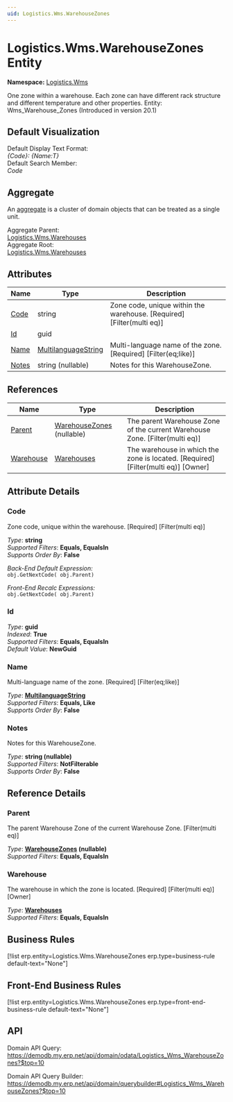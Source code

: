 ```yaml
---
uid: Logistics.Wms.WarehouseZones
---
```

# Logistics.Wms.WarehouseZones Entity

**Namespace:** [Logistics.Wms](Logistics.Wms.md)  

One zone within a warehouse. Each zone can have different rack structure and different temperature and other properties. Entity: Wms_Warehouse_Zones (Introduced in version 20.1)

## Default Visualization
Default Display Text Format:  
_{Code}: {Name:T}_  
Default Search Member:  
_Code_  

## Aggregate
An [aggregate](https://docs.erp.net/tech/advanced/concepts/aggregates.html) is a cluster of domain objects that can be treated as a single unit.  

Aggregate Parent:  
[Logistics.Wms.Warehouses](Logistics.Wms.Warehouses.md)  
Aggregate Root:  
[Logistics.Wms.Warehouses](Logistics.Wms.Warehouses.md)  

## Attributes

| Name | Type | Description |
| ---- | ---- | --- |
| [Code](Logistics.Wms.WarehouseZones.md#code) | string | Zone code, unique within the warehouse. [Required] [Filter(multi eq)] 
| [Id](Logistics.Wms.WarehouseZones.md#id) | guid |  
| [Name](Logistics.Wms.WarehouseZones.md#name) | [MultilanguageString](../data-types.md#multilanguagestring) | Multi-language name of the zone. [Required] [Filter(eq;like)] 
| [Notes](Logistics.Wms.WarehouseZones.md#notes) | string (nullable) | Notes for this WarehouseZone. 

## References

| Name | Type | Description |
| ---- | ---- | --- |
| [Parent](Logistics.Wms.WarehouseZones.md#parent) | [WarehouseZones](Logistics.Wms.WarehouseZones.md) (nullable) | The parent Warehouse Zone of the current Warehouse Zone. [Filter(multi eq)] |
| [Warehouse](Logistics.Wms.WarehouseZones.md#warehouse) | [Warehouses](Logistics.Wms.Warehouses.md) | The warehouse in which the zone is located. [Required] [Filter(multi eq)] [Owner] |


## Attribute Details

### Code

Zone code, unique within the warehouse. [Required] [Filter(multi eq)]

_Type_: **string**  
_Supported Filters_: **Equals, EqualsIn**  
_Supports Order By_: **False**  

_Back-End Default Expression:_  
`obj.GetNextCode( obj.Parent)`

_Front-End Recalc Expressions:_  
`obj.GetNextCode( obj.Parent)`
### Id

_Type_: **guid**  
_Indexed_: **True**  
_Supported Filters_: **Equals, EqualsIn**  
_Default Value_: **NewGuid**  

### Name

Multi-language name of the zone. [Required] [Filter(eq;like)]

_Type_: **[MultilanguageString](../data-types.md#multilanguagestring)**  
_Supported Filters_: **Equals, Like**  
_Supports Order By_: **False**  

### Notes

Notes for this WarehouseZone.

_Type_: **string (nullable)**  
_Supported Filters_: **NotFilterable**  
_Supports Order By_: **False**  


## Reference Details

### Parent

The parent Warehouse Zone of the current Warehouse Zone. [Filter(multi eq)]

_Type_: **[WarehouseZones](Logistics.Wms.WarehouseZones.md) (nullable)**  
_Supported Filters_: **Equals, EqualsIn**  

### Warehouse

The warehouse in which the zone is located. [Required] [Filter(multi eq)] [Owner]

_Type_: **[Warehouses](Logistics.Wms.Warehouses.md)**  
_Supported Filters_: **Equals, EqualsIn**  



## Business Rules

[!list erp.entity=Logistics.Wms.WarehouseZones erp.type=business-rule default-text="None"]

## Front-End Business Rules

[!list erp.entity=Logistics.Wms.WarehouseZones erp.type=front-end-business-rule default-text="None"]

## API

Domain API Query:
<https://demodb.my.erp.net/api/domain/odata/Logistics_Wms_WarehouseZones?$top=10>

Domain API Query Builder:
<https://demodb.my.erp.net/api/domain/querybuilder#Logistics_Wms_WarehouseZones?$top=10>

